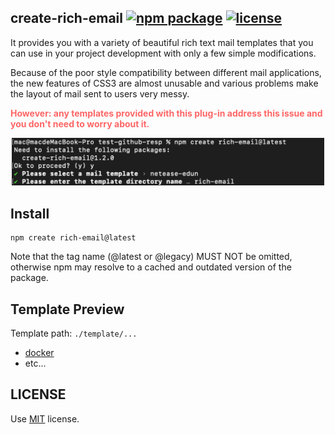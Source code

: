 ## create-rich-email <a href="https://npmjs.com/package/create-rich-email"><img src="https://badgen.net/npm/v/create-rich-email/latest" alt="npm package"></a> <a href="https://github.com/yassine-zhang/create-rich-email/blob/main/LICENSE"><img src="https://badgen.net/static/license/MIT/orange" alt="license"></a>

It provides you with a variety of beautiful rich text mail templates that you can use in your project development with only a few simple modifications.

Because of the poor style compatibility between different mail applications, the new features of CSS3 are almost unusable and various problems make the layout of mail sent to users very messy.

<font color="#FF6666"><strong>However: any templates provided with this plug-in address this issue and you don't need to worry about it.</strong></font>

<p align="center">
    <img width="500" src="./media/cli-demo.png">
</p>

## Install

```shell
npm create rich-email@latest
```

Note that the tag name (@latest or @legacy) MUST NOT be omitted, otherwise npm may resolve to a cached and outdated version of the package.

## Template Preview

Template path: `./template/...`

- [docker](./template/docker/Docker.PNG)
- etc...

## LICENSE

Use [MIT](./LICENSE) license.
